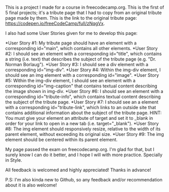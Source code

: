 This is a project I made for a course in freecodecamp.org. This is the first of 5 final projects; it's a tribute page that I had to copy from an original tribute page made by them. This is the link to the original tribute page: https://codepen.io/freeCodeCamp/full/zNqgVx. 

I also had some User Stories given for me to develop this page:

*User Story #1: My tribute page should have an element with a corresponding id="main", which contains all other elements.
*User Story #2: I should see an element with a corresponding id="title", which contains a string (i.e. text) that describes the subject of the tribute page (e.g. "Dr. Norman Borlaug").
*User Story #3: I should see a div element with a corresponding id="img-div".
*User Story #4: Within the img-div element, I should see an img element with a corresponding id="image".
*User Story #5: Within the img-div element, I should see an element with a corresponding id="img-caption" that contains textual content describing the image shown in img-div.
*User Story #6: I should see an element with a corresponding id="tribute-info", which contains textual content describing the subject of the tribute page.
*User Story #7: I should see an a element with a corresponding id="tribute-link", which links to an outside site that contains additional information about the subject of the tribute page. HINT: You must give your element an attribute of target and set it to _blank in order for your link to open in a new tab (i.e. target="_blank").
*User Story #8: The img element should responsively resize, relative to the width of its parent element, without exceeding its original size.
*User Story #9: The img element should be centered within its parent element.

My page passed the exam on freecodecamp.org. I'm glad for that, but I surely know I can do it better, and I hope I will with more practice. Specially in Style.

All feedback is welcomed and highly appreciated! Thanks in advance!

P.S: I'm also kinda new to Github, so any feedback and/or recommendation about it is also welcome!
